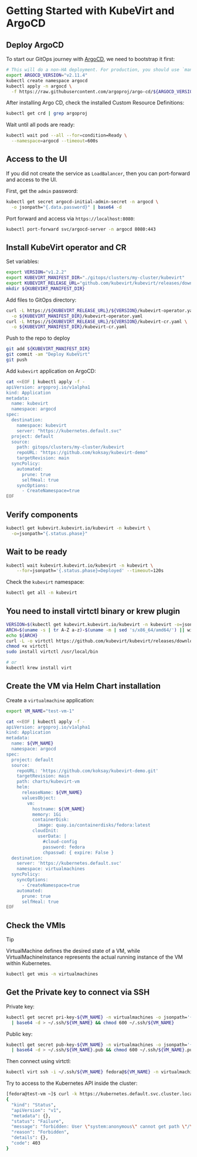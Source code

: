 # Getting Started with KubeVirt and ArgoCD

## Deploy ArgoCD

To start our GitOps journey with [ArgoCD](https://argoproj.github.io/cd/), we need to bootstrap it first:

```bash
# This will do a non-HA deployment. For production, you should use `manifests/ha/install.yaml` file
export ARGOCD_VERSION="v2.11.4"
kubectl create namespace argocd
kubectl apply -n argocd \
  -f https://raw.githubusercontent.com/argoproj/argo-cd/${ARGOCD_VERSION}/manifests/install.yaml
```

After installing Argo CD, check the installed Custom Resource Definitions:

```bash
kubectl get crd | grep argoproj
```

Wait until all pods are ready:

```bash
kubectl wait pod --all --for=condition=Ready \
  --namespace=argocd --timeout=600s
```

## Access to the UI

If you did not create the service as `LoadBalancer`, then you can port-forward and access to the UI.

First, get the `admin` password:

```bash
kubectl get secret argocd-initial-admin-secret -n argocd \
  -o jsonpath="{.data.password}" | base64 -d
```

Port forward and access via `https://localhost:8080`:

```bash
kubectl port-forward svc/argocd-server -n argocd 8080:443
```

## Install KubeVirt operator and CR

Set variables:

```bash
export VERSION="v1.2.2"
export KUBEVIRT_MANIFEST_DIR="./gitops/clusters/my-cluster/kubevirt"
export KUBEVIRT_RELEASE_URL="github.com/kubevirt/kubevirt/releases/download"
mkdir ${KUBEVIRT_MANIFEST_DIR}
```

Add files to GitOps directory:

```bash
curl -L https://${KUBEVIRT_RELEASE_URL}/${VERSION}/kubevirt-operator.yaml \
  -o ${KUBEVIRT_MANIFEST_DIR}/kubevirt-operator.yaml
curl -L https://${KUBEVIRT_RELEASE_URL}/${VERSION}/kubevirt-cr.yaml \
  -o ${KUBEVIRT_MANIFEST_DIR}/kubevirt-cr.yaml
```

Push to the repo to deploy

```bash
git add ${KUBEVIRT_MANIFEST_DIR}
git commit -am "Deploy KubeVirt"
git push
```

Add `kubevirt` application on ArgoCD:

```bash
cat <<EOF | kubectl apply -f -
apiVersion: argoproj.io/v1alpha1
kind: Application
metadata:
  name: kubevirt
  namespace: argocd
spec:
  destination:
    namespace: kubevirt
    server: "https://kubernetes.default.svc"
  project: default
  source:
    path: gitops/clusters/my-cluster/kubevirt
    repoURL: "https://github.com/koksay/kubevirt-demo"
    targetRevision: main
  syncPolicy:
    automated:
      prune: true
      selfHeal: true
    syncOptions:
      - CreateNamespace=true
EOF
```

## Verify components

```bash
kubectl get kubevirt.kubevirt.io/kubevirt -n kubevirt \
  -o=jsonpath="{.status.phase}"
```

## Wait to be ready

```bash
kubectl wait kubevirt.kubevirt.io/kubevirt -n kubevirt \
    --for=jsonpath='{.status.phase}=Deployed' --timeout=120s
```

Check the `kubevirt` namespace:

```bash
kubectl get all -n kubevirt
```

## You need to install virtctl binary or krew plugin

```bash
VERSION=$(kubectl get kubevirt.kubevirt.io/kubevirt -n kubevirt -o=jsonpath="{.status.observedKubeVirtVersion}")
ARCH=$(uname -s | tr A-Z a-z)-$(uname -m | sed 's/x86_64/amd64/') || windows-amd64.exe
echo ${ARCH}
curl -L -o virtctl https://github.com/kubevirt/kubevirt/releases/download/${VERSION}/virtctl-${VERSION}-${ARCH}
chmod +x virtctl
sudo install virtctl /usr/local/bin

# or
kubectl krew install virt
```

## Create the VM via Helm Chart installation

Create a `virtualmachine` application:

```bash
export VM_NAME="test-vm-1"

cat <<EOF | kubectl apply -f -
apiVersion: argoproj.io/v1alpha1
kind: Application
metadata:
  name: ${VM_NAME}
  namespace: argocd
spec:
  project: default
  source:
    repoURL: 'https://github.com/koksay/kubevirt-demo.git'
    targetRevision: main
    path: charts/kubevirt-vm
    helm:
      releaseName: ${VM_NAME}
      valuesObject:
        vm:
          hostname: ${VM_NAME}
          memory: 1Gi
          containerDisk:
            image: quay.io/containerdisks/fedora:latest
          cloudInit:
            userData: |
              #cloud-config
              password: fedora
              chpasswd: { expire: False }
  destination:
    server: 'https://kubernetes.default.svc'
    namespace: virtualmachines
  syncPolicy:
    syncOptions:
      - CreateNamespace=true
    automated:
      prune: true
      selfHeal: true
EOF
```

## Check the VMIs

>[!TIP]
>VirtualMachine defines the desired state of a VM, while VirtualMachineInstance represents the actual running instance of the VM within Kubernetes.

```bash
kubectl get vmis -n virtualmachines
```

## Get the Private key to connect via SSH

Private key:

```bash
kubectl get secret pri-key-${VM_NAME} -n virtualmachines -o jsonpath='{.data.key1}' \
  | base64 -d > ~/.ssh/${VM_NAME} && chmod 600 ~/.ssh/${VM_NAME}
```

Public key:

```bash
kubectl get secret pub-key-${VM_NAME} -n virtualmachines -o jsonpath='{.data.key1}' \
  | base64 -d > ~/.ssh/${VM_NAME}.pub && chmod 600 ~/.ssh/${VM_NAME}.pub
```

Then connect using virtctl:

```bash
kubectl virt ssh -i ~/.ssh/${VM_NAME} fedora@${VM_NAME} -n virtualmachines
```

Try to access to the Kubernetes API inside the cluster:

```bash
[fedora@test-vm ~]$ curl -k https://kubernetes.default.svc.cluster.local
{
  "kind": "Status",
  "apiVersion": "v1",
  "metadata": {},
  "status": "Failure",
  "message": "forbidden: User \"system:anonymous\" cannot get path \"/\"",
  "reason": "Forbidden",
  "details": {},
  "code": 403
}
```
